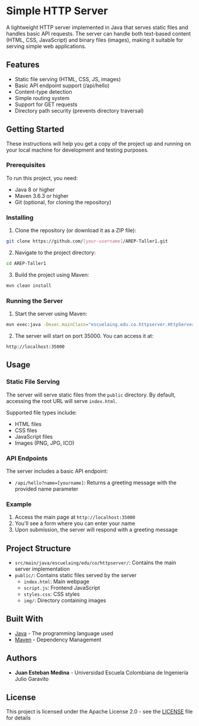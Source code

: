 # Simple HTTP Server

A lightweight HTTP server implemented in Java that serves static files and handles basic API requests. The server can handle both text-based content (HTML, CSS, JavaScript) and binary files (images), making it suitable for serving simple web applications.

## Features

- Static file serving (HTML, CSS, JS, images)
- Basic API endpoint support (/api/hello)
- Content-type detection
- Simple routing system
- Support for GET requests
- Directory path security (prevents directory traversal)

## Getting Started

These instructions will help you get a copy of the project up and running on your local machine for development and testing purposes.

### Prerequisites

To run this project, you need:

- Java 8 or higher
- Maven 3.6.3 or higher
- Git (optional, for cloning the repository)

### Installing

1. Clone the repository (or download it as a ZIP file):
```bash
git clone https://github.com/[your-username]/AREP-Taller1.git
```

2. Navigate to the project directory:
```bash
cd AREP-Taller1
```

3. Build the project using Maven:
```bash
mvn clean install
```

### Running the Server

1. Start the server using Maven:
```bash
mvn exec:java -Dexec.mainClass="escuelaing.edu.co.httpserver.HttpServer"
```

2. The server will start on port 35000. You can access it at:
```
http://localhost:35000
```

## Usage

### Static File Serving

The server will serve static files from the `public` directory. By default, accessing the root URL will serve `index.html`.

Supported file types include:
- HTML files
- CSS files
- JavaScript files
- Images (PNG, JPG, ICO)

### API Endpoints

The server includes a basic API endpoint:

- `/api/hello?name=[yourname]`: Returns a greeting message with the provided name parameter

### Example

1. Access the main page at `http://localhost:35000`
2. You'll see a form where you can enter your name
3. Upon submission, the server will respond with a greeting message

## Project Structure

- `src/main/java/escuelaing/edu/co/httpserver/`: Contains the main server implementation
- `public/`: Contains static files served by the server
  - `index.html`: Main webpage
  - `script.js`: Frontend JavaScript
  - `styles.css`: CSS styles
  - `img/`: Directory containing images

## Built With

* [Java](https://www.java.com/) - The programming language used
* [Maven](https://maven.apache.org/) - Dependency Management


## Authors

* **Juan Esteban Medina** - Universidad Escuela Colombiana de Ingeniería Julio Garavito

## License

This project is licensed under the Apache License 2.0 - see the [LICENSE](LICENSE) file for details

